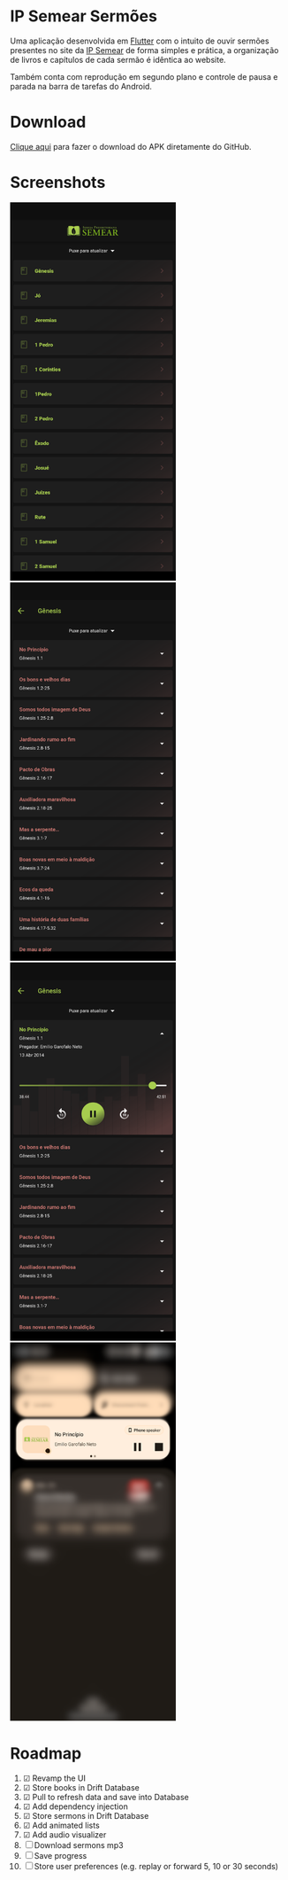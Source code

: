 # IP Semear Sermões

Uma aplicação desenvolvida em [Flutter](https://flutter.dev) com o intuito de ouvir sermões presentes no site da [IP Semear](https://ipsemear.org/sermoes-audio/) de forma simples e prática, a organização de livros e capítulos de cada sermão é idêntica ao website.

Também conta com reprodução em segundo plano e controle de pausa e parada na barra de tarefas do Android.

# Download

[Clique aqui](https://github.com/FernandoAntonio/ip_semear_sermoes/releases/download/1.1.0/ip_semear.apk) para fazer o download do APK diretamente do GitHub.

# Screenshots

<img src="screenshots/screenshot1.png" width="300" height="683"/> <img src="screenshots/screenshot2.png" width="300" height="683"/> <img src="screenshots/screenshot3.png" width="300" height="683"/> <img src="screenshots/screenshot4.png" width="300" height="683"/>


# Roadmap

1.  ☑ Revamp the UI
2.  ☑ Store books in Drift Database
3.  ☑ Pull to refresh data and save into Database
4.  ☑ Add dependency injection
5.  ☑ Store sermons in Drift Database
6.  ☑ Add animated lists
7.  ☑ Add audio visualizer
8.  ☐ Download sermons mp3
9.  ☐ Save progress
10. ☐ Store user preferences (e.g. replay or forward 5, 10 or 30 seconds)